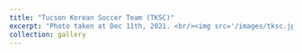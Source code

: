 ```yaml
---
title: "Tucson Korean Soccer Team (TKSC)"
excerpt: "Photo taken at Dec 11th, 2021. <br/><img src='/images/tksc.jpg'>"
collection: gallery
---
```

